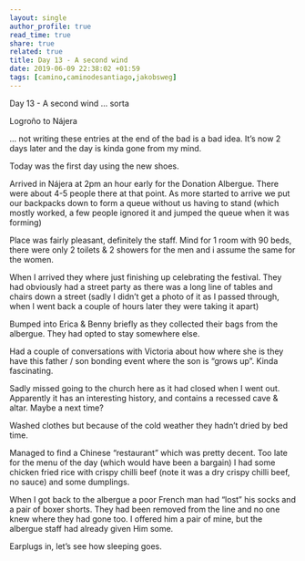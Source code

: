 ```yaml
---
layout: single
author_profile: true
read_time: true
share: true
related: true
title: Day 13 - A second wind
date: 2019-06-09 22:38:02 +01:59
tags: [camino,caminodesantiago,jakobsweg]
---
```


Day 13 - A second wind … sorta

 Logroño to Nájera

… not writing these entries at the end of the bad is a bad idea. It’s now 2 days later and the day is kinda gone from my mind.

Today was the first day using the new shoes. 

Arrived in Nájera at 2pm an hour early for the Donation Albergue. There were about 4-5 people there at that point. As more started to arrive we put our backpacks down to form a queue without us having to stand (which mostly worked, a few people ignored it and jumped the queue when it was forming)

Place was fairly pleasant, definitely the staff. Mind for 1 room with 90 beds, there were only 2 toilets & 2 showers for the men and i assume the same for the women.

When I arrived they where just finishing up celebrating the festival. They had obviously had a street party as there was a long line of tables and chairs down a street (sadly I didn’t get a photo of it as I passed through, when I went back a couple of hours later they were taking it apart)

Bumped into Erica & Benny briefly as they collected their bags from the albergue. They had opted to stay somewhere else.

Had a couple of conversations with Victoria about how where she is they have this father / son bonding event where the son is “grows up”. Kinda fascinating.

Sadly missed going to the church here as it had closed when I went out. Apparently it has an interesting history, and contains a recessed cave & altar. Maybe a next time?

Washed clothes but because of the cold weather they hadn’t dried by bed time.

Managed to find a Chinese “restaurant” which was pretty decent. Too late for the menu of the day (which would have been a bargain) I had some chicken fried rice with crispy chilli beef (note it was a dry crispy chilli beef, no sauce) and some dumplings.

When I got back to the albergue a poor French man had “lost” his socks and a pair of boxer shorts. They had been removed from the line and no one knew where they had gone too. I offered him a pair of mine, but the albergue staff had already given Him some.

Earplugs in, let’s see how sleeping goes.

